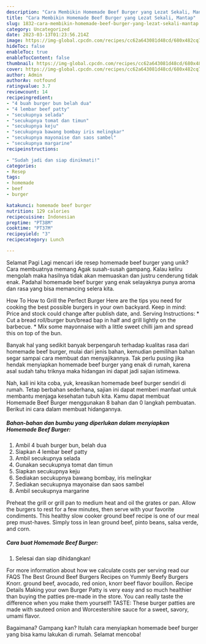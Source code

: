 ```yaml
---
description: "Cara Membikin Homemade Beef Burger yang Lezat Sekali, Mantap"
title: "Cara Membikin Homemade Beef Burger yang Lezat Sekali, Mantap"
slug: 1832-cara-membikin-homemade-beef-burger-yang-lezat-sekali-mantap
category: Uncategorized
date: 2023-03-13T01:23:56.214Z
image: https://img-global.cpcdn.com/recipes/cc62a643081d48cd/680x482cq70/homemade-beef-burger-foto-resep-utama.jpg
hideToc: false
enableToc: true
enableTocContent: false
thumbnail: https://img-global.cpcdn.com/recipes/cc62a643081d48cd/680x482cq70/homemade-beef-burger-foto-resep-utama.jpg
cover: https://img-global.cpcdn.com/recipes/cc62a643081d48cd/680x482cq70/homemade-beef-burger-foto-resep-utama.jpg
author: Admin
authorAv: notfound
ratingvalue: 3.7
reviewcount: 14
recipeingredient:
- "4 buah burger bun belah dua"
- "4 lembar beef patty"
- "secukupnya selada"
- "secukupnya tomat dan timun"
- "secukupnya keju"
- "secukupnya bawang bombay iris melingkar"
- "secukupnya mayonaise dan saos sambel"
- "secukupnya margarine"
recipeinstructions:

- "Sudah jadi dan siap dinikmati!"
categories:
- Resep
tags:
- homemade
- beef
- burger

katakunci: homemade beef burger 
nutrition: 129 calories
recipecuisine: Indonesian
preptime: "PT38M"
cooktime: "PT37M"
recipeyield: "3"
recipecategory: Lunch

---
```



Selamat Pagi Lagi mencari ide resep homemade beef burger yang unik? Cara membuatnya memang Agak susah-susah gampang. Kalau keliru mengolah maka hasilnya tidak akan memuaskan dan justru cenderung tidak enak. Padahal homemade beef burger yang enak selayaknya punya aroma dan rasa yang bisa memancing selera kita.


How To How to Grill the Perfect Burger Here are the tips you need for cooking the best possible burgers in your own backyard. Keep in mind: Price and stock could change after publish date, and. Serving Instructions: * Cut a bread roll/burger bun/bread bap in half and grill lightly on the barbecue. * Mix some mayonnaise with a little sweet chilli jam and spread this on top of the bun.

Banyak hal yang sedikit banyak berpengaruh terhadap kualitas rasa dari homemade beef burger, mulai dari jenis bahan, kemudian pemilihan bahan segar sampai cara membuat dan menyajikannya. Tak perlu pusing jika hendak menyiapkan homemade beef burger yang enak di rumah, karena asal sudah tahu triknya maka hidangan ini dapat jadi sajian istimewa.


Nah, kali ini kita coba, yuk, kreasikan homemade beef burger sendiri di rumah. Tetap berbahan sederhana, sajian ini dapat memberi manfaat untuk membantu menjaga kesehatan tubuh kita. Kamu dapat membuat Homemade Beef Burger menggunakan 8 bahan dan 0 langkah pembuatan. Berikut ini cara dalam membuat hidangannya.

<!--inarticleads1-->

##### Bahan-bahan dan bumbu yang diperlukan dalam menyiapkan Homemade Beef Burger:

1. Ambil 4 buah burger bun, belah dua
1. Siapkan 4 lembar beef patty
1. Ambil secukupnya selada
1. Gunakan secukupnya tomat dan timun
1. Siapkan secukupnya keju
1. Sediakan secukupnya bawang bombay, iris melingkar
1. Sediakan secukupnya mayonaise dan saos sambel
1. Ambil secukupnya margarine


Preheat the grill or grill pan to medium heat and oil the grates or pan. Allow the burgers to rest for a few minutes, then serve with your favorite condiments. This healthy slow cooker ground beef recipe is one of our meal prep must-haves. Simply toss in lean ground beef, pinto beans, salsa verde, and corn. 

<!--inarticleads2-->

##### Cara buat Homemade Beef Burger:


1. Selesai dan siap dihidangkan!

For more information about how we calculate costs per serving read our FAQS The Best Ground Beef Burgers Recipes on Yummly Beefy Burgers Knorr. ground beef, avocado, red onion, knorr beef flavor bouillon. Recipe Details Making your own Burger Patty is very easy and so much healthier than buying the patties pre-made in the store. You can really taste the difference when you make them yourself! TASTE: These burger patties are made with sauteed onion and Worcestershire sauce for a sweet, savory, umami flavor. 

Bagaimana? Gampang kan? Itulah cara menyiapkan homemade beef burger yang bisa kamu lakukan di rumah. Selamat mencoba!
